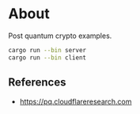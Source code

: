 # About

Post quantum crypto examples.

```sh
cargo run --bin server
cargo run --bin client
```

## References

* https://pq.cloudflareresearch.com
